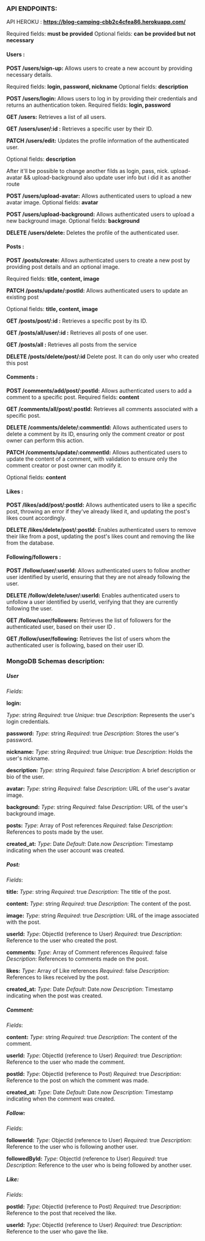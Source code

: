 ### API ENDPOINTS:

API HEROKU : **https://blog-camping-cbb2c4cfea86.herokuapp.com/**

Required fields: **must be provided**
Optional fields: **can be provided but not necessary**

#### Users :

**POST /users/sign-up:** Allows users to create a new account by providing necessary details.

Required fields: **login, password, nickname**
Optional fields: **description**

**POST /users/login:** Allows users to log in by providing their credentials and returns an authentication token.
Required fields: **login, password**

**GET /users:** Retrieves a list of all users.

**GET /users/user/:id :** Retrieves a specific user by their ID.

**PATCH /users/edit:** Updates the profile information of the authenticated user.

Optional fields: **description**

After it'll be possible to change another filds as login, pass, nick.
upload-avatar && upload-background also update user info but i did it as another route

**POST /users/upload-avatar:** Allows authenticated users to upload a new avatar image.
Optional fields: **avatar**

**POST /users/upload-background:** Allows authenticated users to upload a new background image.
Optional fields: **background**

**DELETE /users/delete:** Deletes the profile of the authenticated user.

#### Posts :

**POST /posts/create:** Allows authenticated users to create a new post by providing post details and an optional image.

Required fields: **title, content, image**

**PATCH /posts/update/:postId:** Allows authenticated users to update an existing post

Optional fields: **title, content, image**

**GET /posts/post/:id :** Retrieves a specific post by its ID.

**GET /posts/all/user/:id :** Retrieves all posts of one user.

**GET /posts/all :** Retrieves all posts from the service

**DELETE /posts/delete/post/:id** Delete post. It can do only user who created this post

#### Comments :

**POST /comments/add/post/:postId:** Allows authenticated users to add a comment to a specific post.
Required fields: **content**

**GET /comments/all/post/:postId:** Retrieves all comments associated with a specific post.

**DELETE /comments/delete/:commentId:** Allows authenticated users to delete a comment by its ID, ensuring only the comment creator or post owner can perform this action.

**PATCH /comments/update/:commentId:** Allows authenticated users to update the content of a comment, with validation to ensure only the comment creator or post owner can modify it.

Optional fields: **content**

#### Likes :

**POST /likes/add/post/:postId:** Allows authenticated users to like a specific post, throwing an error if they've already liked it, and updating the post's likes count accordingly.

**DELETE /likes/delete/post/:postId:** Enables authenticated users to remove their like from a post, updating the post's likes count and removing the like from the database.

#### Following/followers :

**POST /follow/user/:userId:** Allows authenticated users to follow another user identified by userId, ensuring that they are not already following the user.

**DELETE /follow/delete/user/:userId:** Enables authenticated users to unfollow a user identified by userId, verifying that they are currently following the user.

**GET /follow/user/followers:** Retrieves the list of followers for the authenticated user, based on their user ID .

**GET /follow/user/following:** Retrieves the list of users whom the authenticated user is following, based on their user ID.

### MongoDB Schemas description:

##### User

*Fields*:

**login:**

*Type*: string
*Required*: true
*Unique*: true
*Description*: Represents the user's login credentials.

**password:**
*Type*: string
*Required*: true
*Description*: Stores the user's password.

**nickname:**
*Type*: string
*Required*: true
*Unique*: true
*Description*: Holds the user's nickname.

**description:**
*Type*: string
*Required*: false
*Description*: A brief description or bio of the user.

**avatar:**
*Type*: string
*Required*: false
*Description*: URL of the user's avatar image.

**background:**
*Type*: string
*Required*: false
*Description*: URL of the user's background image.

**posts:**
*Type*: Array of Post references
*Required*: false
*Description*: References to posts made by the user.


**created_at:**
*Type*: Date
*Default*: Date.now
*Description*: Timestamp indicating when the user account was created.

##### Post:


*Fields*:

**title:**
*Type*: string
*Required*: true
*Description*: The title of the post.

**content:**
*Type*: string
*Required*: true
*Description*: The content of the post.

**image:**
*Type*: string
*Required*: true
*Description*: URL of the image associated with the post.

**userId:**
*Type*: ObjectId (reference to User)
*Required*: true
*Description*: Reference to the user who created the post.

**comments:**
*Type*: Array of Comment references
*Required*: false
*Description*: References to comments made on the post.

**likes:**
*Type*: Array of Like references
*Required*: false
*Description*: References to likes received by the post.

**created_at:**
*Type*: Date
*Default*: Date.now
*Description*: Timestamp indicating when the post was created.

##### Comment:

*Fields*:

**content:**
*Type*: string
*Required*: true
*Description*: The content of the comment.

**userId:**
*Type*: ObjectId (reference to User)
*Required*: true
*Description*: Reference to the user who made the comment.

**postId:**
*Type*: ObjectId (reference to Post)
*Required*: true
*Description*: Reference to the post on which the comment was made.

**created_at:**
*Type*: Date
*Default*: Date.now
*Description*: Timestamp indicating when the comment was created.


##### Follow:
*Fields*:

**followerId:**
*Type*: ObjectId (reference to User)
*Required*: true
*Description*: Reference to the user who is following another user.

**followedById:**
*Type*: ObjectId (reference to User)
*Required*: true
*Description*: Reference to the user who is being followed by another user.

##### Like:
*Fields*:

**postId:**
*Type*: ObjectId (reference to Post)
*Required*: true
*Description*: Reference to the post that received the like.

**userId:**
*Type*: ObjectId (reference to User)
*Required*: true
*Description*: Reference to the user who gave the like.
